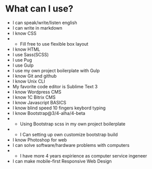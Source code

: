# What can I use?

* I can speak/write/listen english
* I can write in markdown
* I know CSS
* * Fill free to use flexible box layout
* I know HTML
* I use Sass(SCSS)
* I use Pug
* I use Gulp
* I use my own project boilerplate with Gulp
* I know Git and github
* I know Unix CLI
* My favorite code editor is Sublime Text 3
* I know Wordpress CMS
* I know 1C Bitrix CMS
* I know Javascript BASICS
* I know blind speed 10 fingers keybord typing
* I know Bootstrap@3/4-alha/4-beta
* * Using Bootstrap scss in my own project boilerplate
* * I Can setting up own customize bootstrap build
* I know Photoshop for web
* I can solve software/hardware problems with computers
* * I have more 4 years expirience as computer service ingeneer
* I can make mobile-first Responsive Web Design
